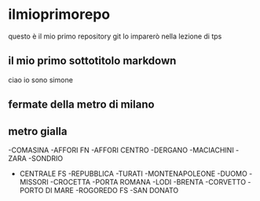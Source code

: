 # ilmioprimorepo
questo è il mio primo repository git lo imparerò nella lezione di tps 
## il mio primo sottotitolo markdown
ciao io sono simone
## fermate della metro di milano
## metro gialla
-COMASINA
-AFFORI FN
-AFFORI CENTRO
-DERGANO
-MACIACHINI
-ZARA
-SONDRIO
- CENTRALE FS
-REPUBBLICA
-TURATI
-MONTENAPOLEONE
-DUOMO
-MISSORI
-CROCETTA
-PORTA ROMANA
-LODI
-BRENTA
-CORVETTO
-PORTO DI MARE
-ROGOREDO FS
-SAN DONATO

